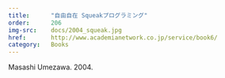 ```yaml
---
title:      "自由自在 Squeakプログラミング"
order:      206
img-src:    docs/2004_squeak.jpg
href:       http://www.academianetwork.co.jp/service/book6/
category:   Books
---
```

Masashi Umezawa. 2004.